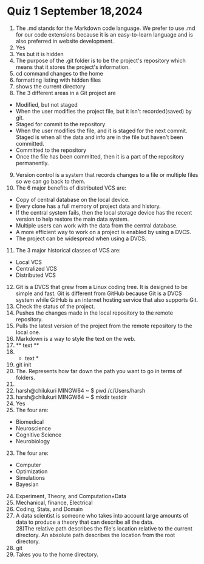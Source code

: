 # Quiz 1 September 18,2024  
1) The .md stands for the Markdown code language. We prefer to use .md for our code extensions because it is an easy-to-learn language and is also preferred in website development.  
2) Yes  
3) Yes but it is hidden  
4) The purpose of the .git folder is to be the project's repository which means that it stores the project's information.  
5) cd command changes to the home  
6) formatting listing with hidden files  
7) shows the current directory  
8) The 3 different areas in a Git project are  
+ Modified, but not staged  
+ When the user modifies the project file, but it isn't recorded(saved) by git.  
+ Staged for commit to the repository  
+ When the user modifies the file, and it is staged for the next commit. Staged is when all the data and info are in the file but haven't been committed.  
+ Committed to the repository  
+   Once the file has been committed, then it is a part of the repository permanently.  
9) Version control is a system that records changes to a file or multiple files so we can go back to them.  
10) The 6 major benefits of distributed VCS are:  
+ Copy of central database on the local device.  
+ Every clone has a full memory of project data and history.  
+ If the central system fails, then the local storage device has the recent version to help restore the main data system.  
+ Multiple users can work with the data from the central database.  
+ A more efficient way to work on a project is enabled by using a DVCS.  
+ The project can be widespread when using a DVCS.  
11) The 3 major historical classes of VCS are:  
+ Local VCS  
+ Centralized VCS  
+ Distributed VCS  
12) Git is a DVCS that grew from a Linux coding tree. It is designed to be simple and fast. Git is different from GitHub because Git is a DVCS system while GitHub is an internet hosting service that also supports Git.  
13) Check the status of the project.  
14) Pushes the changes made in the local repository to the remote repository.  
15) Pulls the latest version of the project from the remote repository to the local one.  
16) Markdown is a way to style the text on the web.  
17) ** text **  
18) * text *  
19) git init  
20) The. Represents how far down the path you want to go in terms of folders.  
21)  
  3) harsh@chilukuri MINGW64 ~
$ pwd
/c/Users/harsh  
  4) harsh@chilukuri MINGW64 ~
$ mkdir testdir  
  6) Yes  
22) The four are:  
+ Biomedical  
+ Neuroscience  
+ Cognitive Science  
+ Neurobiology  
23) The four are:  
+ Computer  
+ Optimization  
+ Simulations  
+ Bayesian  
24) Experiment, Theory, and Computation+Data  
25) Mechanical, finance, Electrical  
26) Coding, Stats, and Domain  
27) A data scientist is someone who takes into account large amounts of data to produce a theory that can describe all the data.  
28)The relative path describes the file's location relative to the current directory. An absolute path describes the location from the root directory.  
29) git  
30) Takes you to the home directory.
